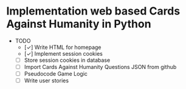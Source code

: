 # Implementation web based Cards Against Humanity in Python

* TODO
  * [✓] Write HTML for homepage
  * [✓] Implement session cookies
  * [ ] Store session cookies in database
  * [ ] Import Cards Against Humanity Questions JSON from github
  * [ ] Pseudocode Game Logic
  * [ ] Write user stories
